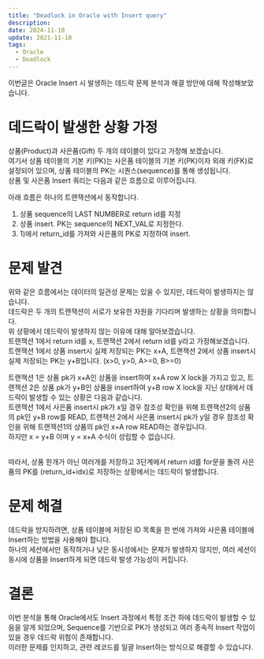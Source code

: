 ```yaml
---
title: "Deadlock in Oracle with Insert query"
description:
date: 2024-11-10
update: 2021-11-10
tags:
  - Oracle
  - Deadlock
---
```

이번글은 Oracle Insert 시 발생하는 데드락 문제 분석과 해결 방안에 대해 작성해보았습니다.

# 데드락이 발생한 상황 가정
상품(Product)과 사은품(Gift) 두 개의 테이블이 있다고 가정해 보겠습니다. <br>
여기서 상품 테이블의 기본 키(PK)는 사은품 테이블의 기본 키(PK)이자 외래 키(FK)로 설정되어 있으며, 상품 테이블의 PK는 시퀀스(sequence)를 통해 생성됩니다. <br>
상품 및 사은품 Insert 쿼리는 다음과 같은 흐름으로 이루어집니다.

아래 흐름은 하나의 트랜잭션에서 동작합니다.
1) 상품 sequence의 LAST NUMBER로 return id를 지정
2) 상품 insert. PK는 sequence의 NEXT_VAL로 지정한다.
3) 1)에서 return_id를 가져와 사은품의 PK로 지정하여 insert.

# 문제 발견
위와 같은 흐름에서는 데이터의 일관성 문제는 있을 수 있지만, 데드락이 발생하지는 않습니다.<br>
데드락은 두 개의 트랜잭션이 서로가 보유한 자원을 기다리며 발생하는 상황을 의미합니다.<br>
위 상황에서 데드락이 발생하지 않는 이유에 대해 알아보겠습니다.<br>
트랜잭션 1에서 return id를 x, 트랜잭션 2에서 return id를 y라고 가정해보겠습니다.<br>
트랜잭션 1에서 상품 insert시 실제 저장되는 PK는 x+A, 트랜잭션 2에서 상품 insert시 실제 저장되는 PK는 y+B입니다. (x>0, y>0, A>=0, B>=0)
<br>

트랜잭션 1은 상품 pk가 x+A인 상품을 insert하여 x+A row X lock을 가지고 있고, 
트랜잭션 2은 상품 pk가 y+B인 상품을 insert하여 y+B row X lock을 지닌 상태에서 데드락이 발생할 수 있는 상황은 다음과 같습니다.<br>
트랜잭션 1에서 사은품 insert시 pk가 x일 경우 참조성 확인을 위해 트랜잭션2의 상품의 pk인 y+B row를 READ, 트랜잭션 2에서 사은품 insert시 pk가 y일 경우 참조성 확인을 위해 트랜잭션1의 상품의 pk인 x+A row READ하는 경우입니다. <br>
하지만 x = y+B 이며 y = x+A 수식이 성립할 수 없습니다.<br>
<br>

따라서, 상품 한개가 아닌 여러개를 저장하고 3단계에서 return id를 for문을 돌려 사은품의 PK를 (return_id+idx)로 저장하는 상황에서는 데드락이 발생합니다.


# 문제 해결
데드락을 방지하려면, 상품 테이블에 저장된 ID 목록을 한 번에 가져와 사은품 테이블에 Insert하는 방법을 사용해야 합니다. <br>
하나의 세션에서만 동작하거나 낮은 동시성에서는 문제가 발생하지 않지만, 여러 세션이 동시에 상품을 Insert하게 되면 데드락 발생 가능성이 커집니다.


# 결론
이번 분석을 통해 Oracle에서도 Insert 과정에서 특정 조건 하에 데드락이 발생할 수 있음을 알게 되었으며, Sequence를 기반으로 PK가 생성되고 여러 종속적 Insert 작업이 있을 경우 데드락 위험이 존재합니다. <br>
이러한 문제를 인지하고, 관련 레코드를 일괄 Insert하는 방식으로 해결할 수 있습니다.